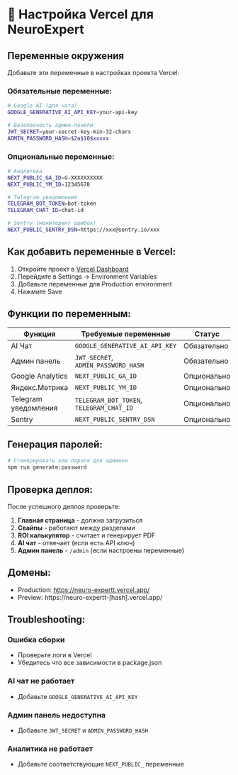 # 🚀 Настройка Vercel для NeuroExpert

## Переменные окружения

Добавьте эти переменные в настройках проекта Vercel:

### Обязательные переменные:

```bash
# Google AI (для чата)
GOOGLE_GENERATIVE_AI_API_KEY=your-api-key

# Безопасность админ-панели
JWT_SECRET=your-secret-key-min-32-chars
ADMIN_PASSWORD_HASH=$2a$10$xxxxx
```

### Опциональные переменные:

```bash
# Аналитика
NEXT_PUBLIC_GA_ID=G-XXXXXXXXXX
NEXT_PUBLIC_YM_ID=12345678

# Telegram уведомления
TELEGRAM_BOT_TOKEN=bot-token
TELEGRAM_CHAT_ID=chat-id

# Sentry (мониторинг ошибок)
NEXT_PUBLIC_SENTRY_DSN=https://xxx@sentry.io/xxx
```

## Как добавить переменные в Vercel:

1. Откройте проект в [Vercel Dashboard](https://vercel.com/dashboard)
2. Перейдите в Settings → Environment Variables
3. Добавьте переменные для Production environment
4. Нажмите Save

## Функции по переменным:

| Функция | Требуемые переменные | Статус |
|---------|---------------------|---------|
| AI Чат | `GOOGLE_GENERATIVE_AI_API_KEY` | Обязательно |
| Админ панель | `JWT_SECRET`, `ADMIN_PASSWORD_HASH` | Обязательно |
| Google Analytics | `NEXT_PUBLIC_GA_ID` | Опционально |
| Яндекс.Метрика | `NEXT_PUBLIC_YM_ID` | Опционально |
| Telegram уведомления | `TELEGRAM_BOT_TOKEN`, `TELEGRAM_CHAT_ID` | Опционально |
| Sentry | `NEXT_PUBLIC_SENTRY_DSN` | Опционально |

## Генерация паролей:

```bash
# Сгенерировать хеш пароля для админки
npm run generate:password
```

## Проверка деплоя:

После успешного деплоя проверьте:

1. **Главная страница** - должна загрузиться
2. **Свайпы** - работают между разделами
3. **ROI калькулятор** - считает и генерирует PDF
4. **AI чат** - отвечает (если есть API ключ)
5. **Админ панель** - `/admin` (если настроены переменные)

## Домены:

- Production: https://neuro-expertt.vercel.app/
- Preview: https://neuro-expertt-[hash].vercel.app/

## Troubleshooting:

### Ошибка сборки
- Проверьте логи в Vercel
- Убедитесь что все зависимости в package.json

### AI чат не работает
- Добавьте `GOOGLE_GENERATIVE_AI_API_KEY`

### Админ панель недоступна
- Добавьте `JWT_SECRET` и `ADMIN_PASSWORD_HASH`

### Аналитика не работает
- Добавьте соответствующие `NEXT_PUBLIC_` переменные